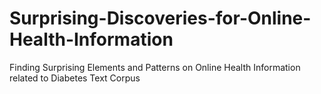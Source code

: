 # Surprising-Discoveries-for-Online-Health-Information
Finding Surprising Elements and Patterns on Online Health Information related to Diabetes Text Corpus
